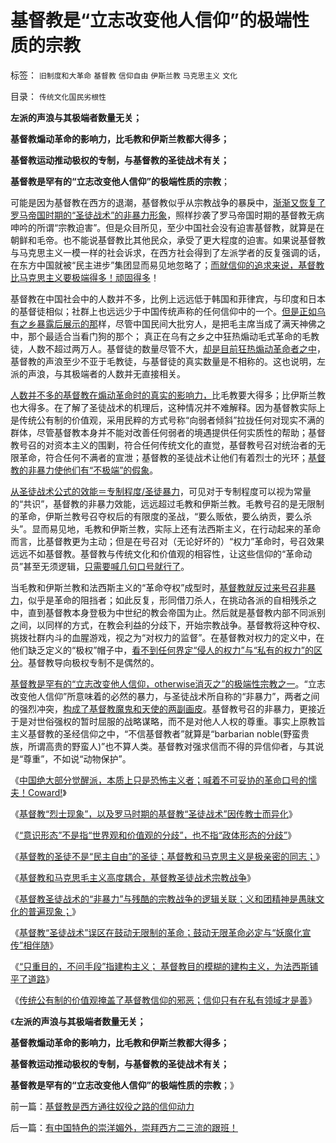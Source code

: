 # 基督教是“立志改变他人信仰”的极端性质的宗教

标签： `旧制度和大革命` `基督教` `信仰自由` `伊斯兰教` `马克思主义` `文化` 

目录： `传统文化国民劣根性`

**左派的声浪与其极端者数量无关；**

**基督教煽动革命的影响力，比毛教和伊斯兰教都大得多；**

**基督教运动推动极权的专制，与基督教的圣徒战术有关；**

**基督教是罕有的“立志改变他人信仰”的极端性质的宗教**；

可能是因为基督教在西方的退潮，基督教似乎从宗教战争的暴戾中，[渐渐又恢复了罗马帝国时期的“圣徒战术”的非暴力形象](../../../2013/4/5/基督教缺乏对党史和模范典型的反思；.md)，照样抄袭了罗马帝国时期的基督教无病呻吟的所谓“宗教迫害”。但是众目所见，至少中国社会没有迫害基督教，就算是在朝鲜和毛帝。也不能说基督教比其他民众，承受了更大程度的迫害。如果说基督教与马克思主义一模一样的社会诉求，在西方社会得到了左派学者的反复强调的话，在东方中国就被“民主进步”集团显而易见地忽略了；[而就信仰的追求来说，基督教比马克思主义要极端得多！顽固得多](../../../2013/4/13/圣徒战术的“非暴力”与残酷的宗教战争的逻辑关联；.md)！

基督教在中国社会中的人数并不多，比例上远远低于韩国和菲律宾，与印度和日本的基督徒相似；社群上也远远少于中国传统声称的任何信仰中的一个。[但是正如乌有之乡暴露后展示的那](http://darthvad.blog.sohu.com/189377127.html)样，尽管中国民间大批穷人，是把毛主席当成了满天神佛之中，那个最适合当看门狗的那个；
真正在乌有之乡之中狂热煽动毛式革命的毛教徒，人数不超过两万人。基督徒的数量尽管不大，[却是目前狂热煽动革命者之中](../../../2013/4/13/基督教的误区推动了马克思主义，再推动了极权主义的出现.md)，基督教的声浪至少不亚于毛教徒，与基督徒的真实数量是不相称的。这也说明，左派的声浪，与其极端者的人数并无直接相关。

[人数并不多的基督教在煽动革命时的真实的影响力，](../../../2012/10/24/公有制民主：广泛的民主监督着元首广泛监管的权力.md)比毛教要大得多；比伊斯兰教也大得多。在了解了圣徒战术的机理后，这种情况并不难解释。因为基督教实际上是传统公有制的价值观，采用民粹的方式号称“向弱者倾斜”拉拢任何对现实不满的群体，尽管基督教本身并不能对改善任何弱者的境遇提供任何实质性的帮助；基督教号召的对资本主义的围剿，符合任何传统文化的直觉，基督教号召对统治者的无限革命，符合任何不满者的宣泄；基督教的圣徒战术让他们有着烈士的光环；[基督教的非暴力使他们有“不极端”的假象](../../../2013/4/11/基督教和马克思毛主义高度耦合，圣徒战术鼓动宗教战争（阶级斗争）.md)。

[从圣徒战术公式的效能＝专制程度/圣徒暴力](../../../2013/4/4/隐私武器的圣徒战术的无限革命，人体炸弹及效能.md)，可见对于专制程度可以视为常量的“共识”，基督教的非暴力效能，远远超过毛教和伊斯兰教。毛教号召的是无限制的革命，伊斯兰教号召夺权后的有限度的圣战，“要么贩依，要么纳贡，要么杀头”。显而易见地，毛教和伊斯兰教，实际上还有法西斯主义，在行动起来的革命而言，比基督教更为主动；但是在号召对（无论好坏的）“权力”革命时，号召效果远远不如基督教。基督教与传统文化和价值观的相容性，让这些信仰的“革命动员”甚至无须逻辑，[只需要喊几句口号就行了](../../../2013/1/6/革命的林语堂动物.md)。

当毛教和伊斯兰教和法西斯主义的“革命夺权”成型时，[基督教就反过来号召非暴力](../../../2013/4/13/圣徒战术的“非暴力”与残酷的宗教战争的逻辑关联；.md)，似乎是革命的阻挡者；如此反复，形同借刀杀人，在挑动各派的自相残杀之中，直到基督教本身登极为中世纪的教会帝国为止。然后就是基督教内部不同派别之间，以同样的方式，在教会利益的分歧下，开始宗教战争。基督教将这种夺权、挑拨社群内斗的血腥游戏，视之为“对权力的监督”。在基督教对权力的定义中，在他们缺乏定义的“极权”帽子中，[看不到任何界定“侵人的权力”与“私有的权力”的区分](../../../2013/4/8/喊着不可妥协的革命口号的懦夫!Coward和传教士.md)。基督教导向极权专制不是偶然的。

[基督教是罕有的“立志改变他人信仰，otherwise消灭之”的极端性宗教之一](../../../2010/11/3/“政治改革”必须首先在法学中精确定义.md)。“立志改变他人信仰”所意味着的必然的暴力，与圣徒战术所自称的“非暴力”，两者之间的强烈冲突，[构成了基督教魔鬼和天使的两副画皮](../../../2013/3/23/信仰越坚定，越是无可救药；.md)。基督教号召的非暴力，更接近于是对世俗强权的暂时屈服的战略谋略，而不是对他人人权的尊重。事实上原教旨主义基督教的圣经信仰之中，“不信基督教者”就算是“barbarian
noble(野蛮贵族，所谓高贵的野蛮人)”也不算人类。基督教对强求信而不得的异信仰者，与其说是“尊重”，不如说“动物保护”。

《[中国绝大部分觉醒派，本质上只是恐怖主义者；喊着不可妥协的革命口号的懦夫！Coward!](../../../2013/4/8/喊着不可妥协的革命口号的懦夫!Coward和传教士.md)》

《[基督教“烈士现象”，以及罗马时期的基督教“圣徒战术”因传教士而异化](../../../2013/4/9/社会学能够成为科学的最基本条件；.md)》

《[“意识形态”不是指“世界观和价值观的分歧”，也不指“政体形态的分歧”](../../../2013/4/9/社会学能够成为科学的最基本条件；.md)》

《[基督教的圣徒不是“民主自由”的圣徒；基督教和马克思主义是极亲密的同志；](../../../2013/4/11/基督教的圣徒不是“民主自由”的圣徒.md)》

《[基督教和马克思毛主义高度耦合，基督教圣徒战术宗教战争](../../../2013/4/11/基督教和马克思毛主义高度耦合，圣徒战术鼓动宗教战争（阶级斗争）.md)》

《[基督教圣徒战术的“非暴力”与残酷的宗教战争的逻辑关联；义和团精神是愚昧文化的普遍现象；](../../../2013/4/13/圣徒战术的“非暴力”与残酷的宗教战争的逻辑关联；.md)》

《[基督教“圣徒战术”误区在鼓动无限制的革命；鼓动无限革命必定与“妖魔化宣传”相伴随](../../../2013/4/13/基督教的误区推动了马克思主义，再推动了极权主义的出现.md)》

《[“只重目的，不问手段”指建构主义； 基督教目的模糊的建构主义，为法西斯铺平了道路](../../../2013/4/13/基督教目的模糊的建构主义，为法西斯铺平了道路；.md)》

《[传统公有制的价值观掩盖了基督教信仰的邪恶；信仰只有在私有领域才是善](../../../2013/4/16/基督教是西方通往奴役之路的信仰动力.md)》

《**左派的声浪与其极端者数量无关；**

**基督教煽动革命的影响力，比毛教和伊斯兰教都大得多；**

**基督教运动推动极权的专制，与基督教的圣徒战术有关；**

**基督教是罕有的“立志改变他人信仰”的极端性质的宗教**；》

前一篇：[基督教是西方通往奴役之路的信仰动力](../../../2013/4/16/基督教是西方通往奴役之路的信仰动力.md)

后一篇：[有中国特色的崇洋媚外，崇拜西方二三流的跟班！](../../../2013/4/16/有中国特色的崇洋媚外，崇拜西方二三流的跟班！.md)